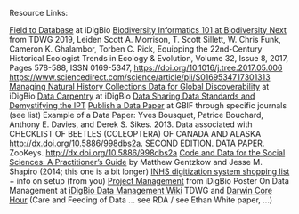 Resource Links:

[Field to Database](https://www.idigbio.org/wiki/index.php?title=Field_to_Database) at iDigBio
[Biodiversity Informatics 101 at Biodiversity Next](https://github.com/tdwg/curriculum/blob/master/biodiversity-informatics-101/bi101_schedule_2019.md)  from TDWG 2019, Leiden
Scott A. Morrison, T. Scott Sillett, W. Chris Funk, Cameron K. Ghalambor, Torben C. Rick, Equipping the 22nd-Century Historical Ecologist  Trends in Ecology & Evolution, Volume 32, Issue 8, 2017, Pages 578-588, ISSN 0169-5347, https://doi.org/10.1016/j.tree.2017.05.006 https://www.sciencedirect.com/science/article/pii/S0169534717301313 
[Managing Natural History Collections Data for Global Discoverability](https://www.idigbio.org/wiki/index.php/Managing_Natural_History_Collections_Data_for_Global_Discoverability) at iDigBio
[Data Carpentry](https://www.idigbio.org/wiki/index.php/Data_Carpentry) at iDigBio
[Data Sharing Data Standards and Demystifying the IPT](https://www.idigbio.org/wiki/index.php/Data_Sharing_Data_Standards_and_Demystifying_the_IPT)
[Publish a Data Paper](https://www.gbif.org/data-papers) at GBIF through specific journals (see list)
Example of a Data Paper: Yves Bousquet, Patrice Bouchard, Anthony E. Davies, and Derek S. Sikes. 2013. Data associated with CHECKLIST OF BEETLES (COLEOPTERA) OF CANADA AND ALASKA http://dx.doi.org/10.5886/998dbs2a. SECOND EDITION. DATA PAPER. ZooKeys. http://dx.doi.org/10.5886/998dbs2a
[Code and Data for the Social Sciences: A Practitioner’s Guide](http://www.brown.edu/Research/Shapiro/pdfs/CodeAndData.pdf) by Matthew Gentzkow and Jesse M. Shapiro (2014; this one is a bit longer)
[INHS digitization system shopping list](https://www.idigbio.org/wiki/images/2/20/Digitization_info_from_the_INHS.pdf) + info on setup (from you)
[Project Management](https://www.idigbio.org/wiki/index.php/Project_Management_Resources) from iDigBio 
Poster On Data Management at [iDigBio Data Management Wiki](https://www.idigbio.org/wiki/index.php/Data_Management_Interest_Group)
TDWG and [Darwin Core Hour](https://github.com/tdwg/dwc-qa) 
(Care and Feeding of Data ... see RDA / see Ethan White paper, ...)
